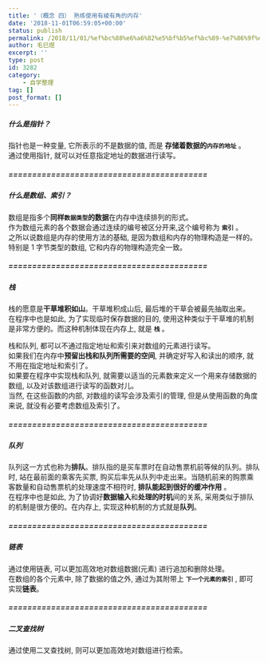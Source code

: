 ```yaml
---
title: '（概念 四） 熟练使用有棱有角的内存'
date: '2018-11-01T06:59:05+00:00'
status: publish
permalink: /2018/11/01/%ef%bc%88%e6%a6%82%e5%bf%b5%ef%bc%89-%e7%86%9f%e7%bb%83%e4%bd%bf%e7%94%a8%e6%9c%89%e6%a3%b1%e6%9c%89%e8%a7%92%e7%9a%84%e5%86%85%e5%ad%98
author: 毛巳煜
excerpt: ''
type: post
id: 3282
category:
    - 自学整理
tag: []
post_format: []
---
```

##### **什么是指针？**

指针也是一种变量, 它所表示的不是数据的值, 而是 **存储着数据的`内存的地址`** 。  
通过使用指针, 就可以对任意指定地址的数据进行读写。

##### ==========================================

##### **什么是数组、索引？**

数组是指多个**同样`数据类型`的数据**在内存中连续排列的形式。  
 作为数组元素的各个数据会通过连续的编号被区分开来,这个编号称为 **`索引`** 。  
 之所以说数组是内存的使用方法的基础, 是因为数组和内存的物理构造是一样的。特别是 1 字节类型的数组, 它和内存的物理构造完全一致。

##### ==========================================

##### **栈**

栈的愿意是**干草堆积如山**。干草堆积成山后, 最后堆的干草会被最先抽取出来。  
 在程序中也是如此, 为了实现临时保存数据的目的, 使用这种类似于干草堆的机制是非常方便的。而这种机制体现在内存上, 就是 **`栈`** 。

栈和队列, 都可以不通过指定地址和索引来对数组的元素进行读写。  
 如果我们在内存中**预留出栈和队列所需要的空间**, 并确定好写入和读出的顺序, 就不用在指定地址和索引了。  
 如果要在程序中实现栈和队列, 就需要以适当的元素数来定义一个用来存储数据的数组, 以及对该数组进行读写的函数对儿。  
 当然, 在这些函数的内部, 对数组的读写会涉及索引的管理, 但是从使用函数的角度来说, 就没有必要考虑数组及索引了。

##### ==========================================

##### **队列**

队列这一方式也称为**排队**。排队指的是买车票时在自动售票机前等候的队列。排队时, 站在最前面的乘客先买票, 购买后率先从队列中走出来。当随机前来的购票乘客数量和自动售票机的处理速度不相符时, **排队能起到很好的缓冲作用** 。  
 在程序中也是如此, 为了协调好**数据输入**和**处理的时机**间的关系, 采用类似于排队的机制是很方便的。在内存上, 实现这种机制的方式就是**队列**。

##### ==========================================

##### **链表**

通过使用链表, 可以更加高效地对数组数据(元素) 进行追加和删除处理。  
 在数组的各个元素中, 除了数据的值之外, 通过为其附带上 **`下一个元素的索引`** , 即可实现**链表**。

##### ==========================================

##### **二叉查找树**

通过使用二叉查找树, 则可以更加高效地对数组进行检索。